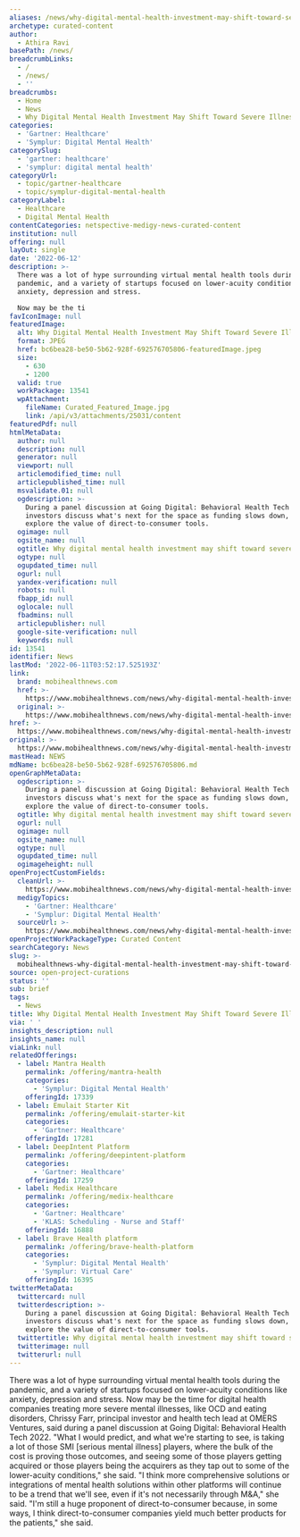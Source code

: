 ```yaml
---
aliases: /news/why-digital-mental-health-investment-may-shift-toward-severe-illness
archetype: curated-content
author:
  - Athira Ravi
basePath: /news/
breadcrumbLinks:
  - /
  - /news/
  - ''
breadcrumbs:
  - Home
  - News
  - Why Digital Mental Health Investment May Shift Toward Severe Illness
categories:
  - 'Gartner: Healthcare'
  - 'Symplur: Digital Mental Health'
categorySlug:
  - 'gartner: healthcare'
  - 'symplur: digital mental health'
categoryUrl:
  - topic/gartner-healthcare
  - topic/symplur-digital-mental-health
categoryLabel:
  - Healthcare
  - Digital Mental Health
contentCategories: netspective-medigy-news-curated-content
institution: null
offering: null
layOut: single
date: '2022-06-12'
description: >-
  There was a lot of hype surrounding virtual mental health tools during the
  pandemic, and a variety of startups focused on lower-acuity conditions like
  anxiety, depression and stress.

  Now may be the ti
favIconImage: null
featuredImage:
  alt: Why Digital Mental Health Investment May Shift Toward Severe Illness
  format: JPEG
  href: bc6bea28-be50-5b62-928f-692576705806-featuredImage.jpeg
  size:
    - 630
    - 1200
  valid: true
  workPackage: 13541
  wpAttachment:
    fileName: Curated_Featured_Image.jpg
    link: /api/v3/attachments/25031/content
featuredPdf: null
htmlMetaData:
  author: null
  description: null
  generator: null
  viewport: null
  articlemodified_time: null
  articlepublished_time: null
  msvalidate.01: null
  ogdescription: >-
    During a panel discussion at Going Digital: Behavioral Health Tech 2022,
    investors discuss what's next for the space as funding slows down, and
    explore the value of direct-to-consumer tools.
  ogimage: null
  ogsite_name: null
  ogtitle: Why digital mental health investment may shift toward severe illness
  ogtype: null
  ogupdated_time: null
  ogurl: null
  yandex-verification: null
  robots: null
  fbapp_id: null
  oglocale: null
  fbadmins: null
  articlepublisher: null
  google-site-verification: null
  keywords: null
id: 13541
identifier: News
lastMod: '2022-06-11T03:52:17.525193Z'
link:
  brand: mobihealthnews.com
  href: >-
    https://www.mobihealthnews.com/news/why-digital-mental-health-investment-may-shift-toward-severe-illness
  original: >-
    https://www.mobihealthnews.com/news/why-digital-mental-health-investment-may-shift-toward-severe-illness
href: >-
  https://www.mobihealthnews.com/news/why-digital-mental-health-investment-may-shift-toward-severe-illness
original: >-
  https://www.mobihealthnews.com/news/why-digital-mental-health-investment-may-shift-toward-severe-illness
mastHead: NEWS
mdName: bc6bea28-be50-5b62-928f-692576705806.md
openGraphMetaData:
  ogdescription: >-
    During a panel discussion at Going Digital: Behavioral Health Tech 2022,
    investors discuss what's next for the space as funding slows down, and
    explore the value of direct-to-consumer tools.
  ogtitle: Why digital mental health investment may shift toward severe illness
  ogurl: null
  ogimage: null
  ogsite_name: null
  ogtype: null
  ogupdated_time: null
  ogimageheight: null
openProjectCustomFields:
  cleanUrl: >-
    https://www.mobihealthnews.com/news/why-digital-mental-health-investment-may-shift-toward-severe-illness
  medigyTopics:
    - 'Gartner: Healthcare'
    - 'Symplur: Digital Mental Health'
  sourceUrl: >-
    https://www.mobihealthnews.com/news/why-digital-mental-health-investment-may-shift-toward-severe-illness
openProjectWorkPackageType: Curated Content
searchCategory: News
slug: >-
  mobihealthnews-why-digital-mental-health-investment-may-shift-toward-severe-illness
source: open-project-curations
status: ''
sub: brief
tags:
  - News
title: Why Digital Mental Health Investment May Shift Toward Severe Illness
via: ' '
insights_description: null
insights_name: null
viaLink: null
relatedOfferings:
  - label: Mantra Health
    permalink: /offering/mantra-health
    categories:
      - 'Symplur: Digital Mental Health'
    offeringId: 17339
  - label: Emulait Starter Kit
    permalink: /offering/emulait-starter-kit
    categories:
      - 'Gartner: Healthcare'
    offeringId: 17281
  - label: DeepIntent Platform
    permalink: /offering/deepintent-platform
    categories:
      - 'Gartner: Healthcare'
    offeringId: 17259
  - label: Medix Healthcare
    permalink: /offering/medix-healthcare
    categories:
      - 'Gartner: Healthcare'
      - 'KLAS: Scheduling - Nurse and Staff'
    offeringId: 16888
  - label: Brave Health platform
    permalink: /offering/brave-health-platform
    categories:
      - 'Symplur: Digital Mental Health'
      - 'Symplur: Virtual Care'
    offeringId: 16395
twitterMetaData:
  twittercard: null
  twitterdescription: >-
    During a panel discussion at Going Digital: Behavioral Health Tech 2022,
    investors discuss what's next for the space as funding slows down, and
    explore the value of direct-to-consumer tools.
  twittertitle: Why digital mental health investment may shift toward severe illness
  twitterimage: null
  twitterurl: null
---
```

<p>There was a lot of hype surrounding virtual mental health tools during the pandemic, and a variety of startups focused on lower-acuity conditions like anxiety, depression and stress.
Now may be the time for digital health companies treating more severe mental illnesses, like OCD and eating disorders, Chrissy Farr, principal investor and health tech lead at OMERS Ventures, said during a panel discussion at Going Digital: Behavioral Health Tech 2022.
"What I would predict, and what we're starting to see, is taking a lot of those SMI [serious mental illness] players, where the bulk of the cost is proving those outcomes, and seeing some of those players getting acquired or those players being the acquirers as they tap out to some of the lower-acuity conditions," she said.
"I think more comprehensive solutions or integrations of mental health solutions within other platforms will continue to be a trend that we'll see, even if it's not necessarily through M&amp;A," she said.
"I'm still a huge proponent of direct-to-consumer because, in some ways, I think direct-to-consumer companies yield much better products for the patients," she said.</p>